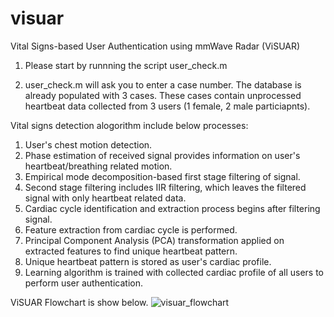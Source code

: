 # visuar
Vital Signs-based User Authentication using mmWave Radar (ViSUAR)

1) Please start by runnning the script user_check.m

2) user_check.m will ask you to enter a case number.
   The database is already populated with 3 cases.
   These cases contain unprocessed heartbeat data collected from 3 users (1 female, 2 male particiapnts).

Vital signs detection alogorithm include below processes:
1) User's chest motion detection.
2) Phase estimation of received signal provides information on user's heartbeat/breathing related motion.
3) Empirical mode decomposition-based first stage filtering of signal.
4) Second stage filtering includes IIR filtering, which leaves the filtered signal with only heartbeat related data.
5) Cardiac cycle identification and extraction process begins after filtering signal.
6) Feature extraction from cardiac cycle is performed.
7) Principal Component Analysis (PCA) transformation applied on extracted features to find unique heartbeat pattern.
8) Unique heartbeat pattern is stored as user's cardiac profile.
9) Learning algorithm is trained with collected cardiac profile of all users to perform user authentication.

ViSUAR Flowchart is show below.
![visuar_flowchart](https://github.com/user-attachments/assets/e8cea274-f619-4400-99cf-9187724d8b8d)
